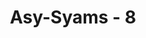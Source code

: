 ---
title: "Asy-Syams - 8"
no: 8
arabic_no: ٨
ayah: فَاَلْهَمَهَا فُجُوْرَهَا وَتَقْوٰىهَاۖ
translation: "maka Dia mengilhamkan kepadanya (jalan) kejahatan dan ketakwaannya,"
tafsir: "Terakhir, Allah bersumpah dengan diri manusia yang telah Ia ciptakan dengan kondisi fisik dan psikis yang sempurna. Setelah menciptakannya secara sempurna, Allah memasukkan ke dalam diri manusia potensi jahat dan baik."
---